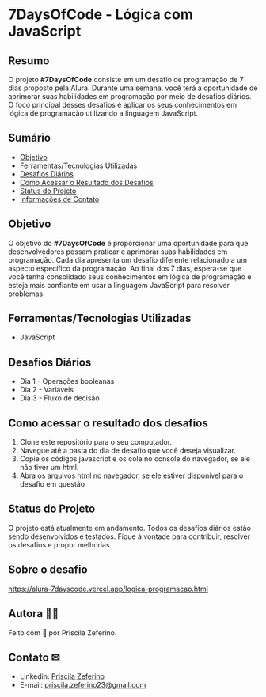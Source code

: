 # 7DaysOfCode - Lógica com JavaScript

## Resumo

O projeto **#7DaysOfCode** consiste em um desafio de programação de 7 dias proposto pela Alura. Durante uma semana, você terá a oportunidade de aprimorar suas habilidades em programação por meio de desafios diários. O foco principal desses desafios é aplicar os seus conhecimentos em lógica de programação utilizando a linguagem JavaScript.

## Sumário

- [Objetivo](#objetivo)
- [Ferramentas/Tecnologias Utilizadas](#ferramentastecnologias-utilizadas)
- [Desafios Diários](#desafios-diários)
- [Como Acessar o Resultado dos Desafios](#como-acessar-o-resultado-dos-desafios)
- [Status do Projeto](#status-do-projeto)
- [Informações de Contato](#informações-de-contato)


## Objetivo

O objetivo do **#7DaysOfCode** é proporcionar uma oportunidade para que desenvolvedores possam praticar e aprimorar suas habilidades em programação. Cada dia apresenta um desafio diferente relacionado a um aspecto específico da programação. Ao final dos 7 dias, espera-se que você tenha consolidado seus conhecimentos em lógica de programação e esteja mais confiante em usar a linguagem JavaScript para resolver problemas.

## Ferramentas/Tecnologias Utilizadas

- JavaScript

## Desafios Diários

- Dia 1 - Operações booleanas
- Dia 2 - Variáveis
- Dia 3 - Fluxo de decisão

## Como acessar o resultado dos desafios

1. Clone este repositório para o seu computador.
2. Navegue até a pasta do dia de desafio que você deseja visualizar.
3. Copie os códigos javascript e os cole no console do navegador, se ele não tiver um html.
4. Abra os arquivos html no navegador, se ele estiver disponível para o desafio em questão

## Status do Projeto

O projeto está atualmente em andamento. Todos os desafios diários estão sendo desenvolvidos e testados. Fique à vontade para contribuir, resolver os desafios e propor melhorias.

## Sobre o desafio
https://alura-7dayscode.vercel.app/logica-programacao.html

## Autora 👧🏻 

Feito com 🧡 por Priscila Zeferino.

## Contato ✉

- Linkedin: [Priscila Zeferino](https://www.linkedin.com/in/priscila-zeferino-594b5b175/)
- E-mail: priscila.zeferino23@gmail.com
